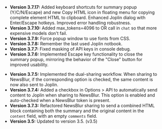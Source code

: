 - **Version 3.7.17:** Added keyboard shortcuts for summary popup (Y/C/N/Escape) and new Copy HTML icon in floating menu for copying complete element HTML to clipboard. Enhanced Joplin dialog with Enter/Escape hotkeys. Improved error handling robustness.
- **Version 3.7.10:** Added max_tokens=4096 to OR call in `chat` so that more expensive models don't fail.
- **Version 3.7.9:** Force popup window to use fonts from CSS.
- **Version 3.7.8:** Remember the last used Joplin notbook.
- **Version 3.7.7:** Fixed masking of API keys in console debug.
- **Version 3.7.6:** Implemented Escape key functionality to close the summary popup, mirroring the behavior of the "Close" button for improved usability.

* **Version 3.7.5:** Implemented the dual-sharing workflow. When sharing to NewsBlur, if the corresponding option is checked, the same content is now also sent to Joplin.
* **Version 3.7.4:** Added a checkbox in Options > API to automatically send content to Joplin when sharing to NewsBlur. This option is enabled and auto-checked when a NewsBlur token is present.
* **Version 3.7.3:** Refactored NewsBlur sharing to send a combined HTML block containing both the summary and the original content in the `content` field, with an empty `comments` field.
* **Version 3.5:** Updated to version 3.5. (v3.5)
